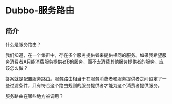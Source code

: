 # Dubbo-服务路由

## 简介

什么是服务路由？

我们知道，在一个集群中，存在多个服务提供者来提供相同的服务。如果我希望服务消费者A只能消费服务提供者B的服务，而不去消费其他服务提供者的服务，应该怎么做？

答案就是配置服务路由。服务路由相当于在服务消费者和服务提供者之间设定了一些过滤条件，只有符合这个路由规则的服务提供者才能为这个消费者提供服务。

服务路由在哪些地方被调用？



